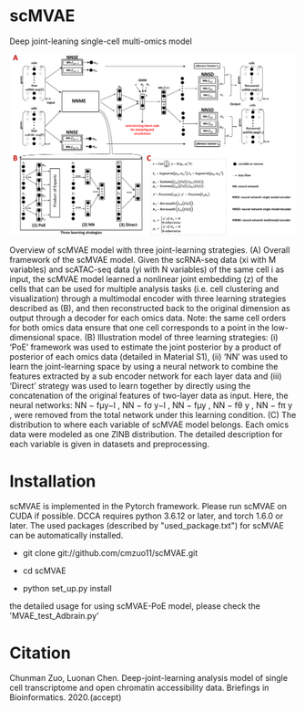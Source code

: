 # scMVAE
Deep joint-leaning single-cell multi-omics model

![image](https://github.com/cmzuo11/scMVAE/blob/master/Figure%201.png)

Overview of scMVAE model with three joint-learning strategies. (A) Overall framework of the scMVAE model. Given the scRNA-seq data (xi with M variables) and scATAC-seq data (yi with N variables) of the same cell i as input, the scMVAE model learned a nonlinear joint embedding (z) of the cells that can be used for multiple analysis tasks (i.e. cell clustering and visualization) through a multimodal encoder with three learning strategies described as (B), and then reconstructed back to the original dimension as output through a decoder for each omics data. Note: the same cell orders for both omics data ensure that one cell corresponds to a point in the low-dimensional space. (B) Illustration model of three learning strategies: (i) ‘PoE’ framework was used to estimate the joint posterior by a product of posterior of each omics data (detailed in Material S1), (ii) ‘NN’ was used to learn the joint-learning space by using a neural network to combine the features extracted by a sub encoder network for each layer data and (iii) ‘Direct’ strategy was used to learn together by directly using the concatenation of the original features of two-layer data as input. Here, the neural networks: NN − fμy−l , NN − fσ y−l , NN − fμy , NN − fθ y , NN − fπ y , were removed from the total network under this learning condition. (C) The distribution to where each variable of scMVAE model belongs. Each omics data were modeled as one ZINB distribution. The detailed description for each variable is given in datasets and preprocessing.

# Installation

scMVAE is implemented in the Pytorch framework. Please run scMVAE on CUDA if possible. DCCA requires python 3.6.12 or later, and torch 1.6.0 or later. The used packages (described by "used_package.txt") for scMVAE can be automatically installed.

* git clone git://github.com/cmzuo11/scMVAE.git

* cd scMVAE

* python set_up.py install

the detailed usage for using scMVAE-PoE model, please check the 'MVAE_test_Adbrain.py'

# Citation

Chunman Zuo, Luonan Chen. Deep-joint-learning analysis model of single cell transcriptome and open chromatin accessibility data. Briefings in Bioinformatics. 2020.(accept)
